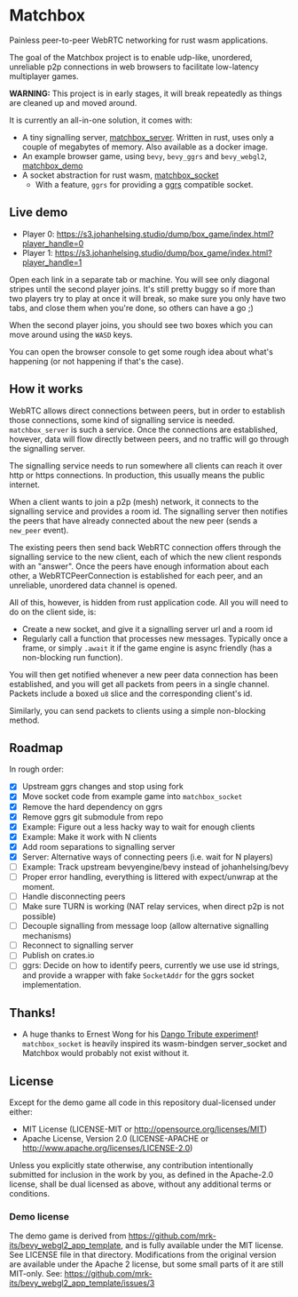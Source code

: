 # Matchbox

Painless peer-to-peer WebRTC networking for rust wasm applications.

The goal of the Matchbox project is to enable udp-like, unordered, unreliable
p2p connections in web browsers to facilitate low-latency multiplayer games.

**WARNING:** This project is in early stages, it will break repeatedly as things
are cleaned up and moved around.

It is currently an all-in-one solution, it comes with:

- A tiny signalling server, [matchbox_server](./matchbox_server). Written in
rust, uses only a couple of megabytes of memory. Also available as a docker image.
- An example browser game, using `bevy`, `bevy_ggrs` and `bevy_webgl2`,
[matchbox_demo](matchbox_demo)
- A socket abstraction for rust wasm, [matchbox_socket](matchbox_socket)
  - With a feature, `ggrs` for providing a [ggrs](https://github.com/gschup/ggrs)
  compatible socket.

## Live demo

- Player 0: https://s3.johanhelsing.studio/dump/box_game/index.html?player_handle=0
- Player 1: https://s3.johanhelsing.studio/dump/box_game/index.html?player_handle=1

Open each link in a separate tab or machine. You will see only diagonal stripes
until the second player joins. It's still pretty buggy so if more than two
players try to play at once it will break, so make sure you only have two tabs,
and close them when you're done, so others can have a go ;)

When the second player joins, you should see two boxes which you can move
around using the `WASD` keys.

You can open the browser console to get some rough idea about what's happening
(or not happening if that's the case).

## How it works

WebRTC allows direct connections between peers, but in order to establish
those connections, some kind of signalling service is needed.
`matchbox_server` is such a service. Once the connections are established,
however, data will flow directly between peers, and no traffic will go through
the signalling server.

The signalling service needs to run somewhere all clients can reach it over
http or https connections. In production, this usually means the public
internet.

When a client wants to join a p2p (mesh) network, it connects to the signalling
service and provides a room id. The signalling server then notifies the peers
that have already connected about the new peer (sends a `new_peer` event).

The existing peers then send back WebRTC connection offers through the
signalling service to the new client, each of which the new client responds
with an "answer". Once the peers have enough information about each other, a
WebRTCPeerConnection is established for each peer, and an unreliable, unordered
data channel is opened.

All of this, however, is hidden from rust application code. All you will need to
do on the client side, is:

- Create a new socket, and give it a signalling server url and a room id
- Regularly call a function that processes new messages. Typically once a frame, or
simply `.await` it if the game engine is async friendly (has a non-blocking run
function).

You will then get notified whenever a new peer data connection has been
established, and you will get all packets from peers in a single channel.
Packets include a boxed `u8` slice and the corresponding client's id.

Similarly, you can send packets to clients using a simple non-blocking method.

## Roadmap

In rough order:

- [x] Upstream ggrs changes and stop using fork
- [x] Move socket code from example game into `matchbox_socket`
- [x] Remove the hard dependency on ggrs 
- [x] Remove ggrs git submodule from repo
- [x] Example: Figure out a less hacky way to wait for enough clients
- [x] Example: Make it work with N clients
- [x] Add room separations to signalling server
- [x] Server: Alternative ways of connecting peers (i.e. wait for N players)
- [ ] Example: Track upstream bevyengine/bevy instead of johanhelsing/bevy
- [ ] Proper error handling, everything is littered with expect/unwrap at the moment.
- [ ] Handle disconnecting peers
- [ ] Make sure TURN is working (NAT relay services, when direct p2p is not possible)
- [ ] Decouple signalling from message loop (allow alternative signalling mechanisms)
- [ ] Reconnect to signalling server
- [ ] Publish on crates.io
- [ ] ggrs: Decide on how to identify peers, currently we use use id strings, and
provide a wrapper with fake `SocketAddr` for the ggrs socket implementation.

## Thanks!

- A huge thanks to Ernest Wong for his [Dango Tribute
experiment](https://github.com/ErnWong/dango-tribute)! `matchbox_socket` is
heavily inspired its wasm-bindgen server_socket and Matchbox would probably not
exist without it.

## License

Except for the demo game all code in this repository dual-licensed under either:

- MIT License (LICENSE-MIT or http://opensource.org/licenses/MIT)
- Apache License, Version 2.0 (LICENSE-APACHE or http://www.apache.org/licenses/LICENSE-2.0)

Unless you explicitly state otherwise, any contribution intentionally submitted
for inclusion in the work by you, as defined in the Apache-2.0 license, shall be
dual licensed as above, without any additional terms or conditions.

### Demo license

The demo game is derived from
https://github.com/mrk-its/bevy_webgl2_app_template, and is fully available
under the MIT license. See LICENSE file in that directory. Modifications from
the original version are available under the Apache 2 license, but some small
parts of it are still MIT-only. See:
https://github.com/mrk-its/bevy_webgl2_app_template/issues/3
